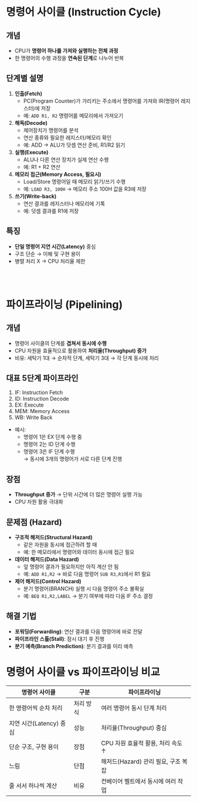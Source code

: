 # 명령어 사이클 (Instruction Cycle)

## 개념
- CPU가 **명령어 하나를 가져와 실행하는 전체 과정**  
- 한 명령어의 수행 과정을 **연속된 단계**로 나누어 반복

## 단계별 설명
1. **인출(Fetch)**
   - PC(Program Counter)가 가리키는 주소에서 명령어를 가져와 IR(명령어 레지스터)에 저장  
   - 예: `ADD R1, R2` 명령어를 메모리에서 가져오기
2. **해독(Decode)**
   - 제어장치가 명령어를 분석  
   - 연산 종류와 필요한 레지스터/메모리 확인  
   - 예: ADD → ALU가 덧셈 연산 준비, R1/R2 읽기
3. **실행(Execute)**
   - ALU나 다른 연산 장치가 실제 연산 수행  
   - 예: R1 + R2 연산
4. **메모리 접근(Memory Access, 필요시)**
   - Load/Store 명령어일 때 메모리 읽기/쓰기 수행  
   - 예: `LOAD R3, 100H` → 메모리 주소 100H 값을 R3에 저장
5. **쓰기(Write-back)**
   - 연산 결과를 레지스터나 메모리에 기록  
   - 예: 덧셈 결과를 R1에 저장

## 특징
- **단일 명령어 지연 시간(Latency)** 중심  
- 구조 단순 → 이해 및 구현 용이  
- 병렬 처리 X → CPU 처리율 제한

<br>
<br>

# 파이프라이닝 (Pipelining)

## 개념
- 명령어 사이클의 단계를 **겹쳐서 동시에 수행**  
- CPU 자원을 효율적으로 활용하여 **처리율(Throughput) 증가**  
- 비유: 세탁기 1대 → 순차적 단계, 세탁기 3대 → 각 단계 동시에 처리

## 대표 5단계 파이프라인
1. IF: Instruction Fetch  
2. ID: Instruction Decode  
3. EX: Execute  
4. MEM: Memory Access  
5. WB: Write Back  

- 예시:  
    - 명령어 1은 EX 단계 수행 중  
    - 명령어 2는 ID 단계 수행  
    - 명령어 3은 IF 단계 수행  
        → 동시에 3개의 명령어가 서로 다른 단계 진행

## 장점
- **Throughput 증가** → 단위 시간에 더 많은 명령어 실행 가능  
- CPU 자원 활용 극대화

## 문제점 (Hazard)
- **구조적 해저드(Structural Hazard)**  
   - 같은 자원을 동시에 접근하려 할 때  
   - 예: 한 메모리에서 명령어와 데이터 동시에 접근 필요
- **데이터 해저드(Data Hazard)**  
   - 앞 명령어 결과가 필요하지만 아직 계산 안 됨  
   - 예: `ADD R1,R2` → 바로 다음 명령어 `SUB R3,R1`에서 R1 필요
- **제어 해저드(Control Hazard)**  
   - 분기 명령어(BRANCH) 실행 시 다음 명령어 주소 불확실  
   - 예: `BEQ R1,R2,LABEL` → 분기 여부에 따라 다음 IF 주소 결정

## 해결 기법
- **포워딩(Forwarding)**: 연산 결과를 다음 명령어에 바로 전달  
- **파이프라인 스톨(Stall)**: 잠시 대기 후 진행  
- **분기 예측(Branch Prediction)**: 분기 결과를 미리 예측


# 명령어 사이클 vs 파이프라이닝 비교

| 명령어 사이클 | 구분 | 파이프라이닝 |
|----------------|------|----------------|
| 한 명령어씩 순차 처리 | 처리 방식 | 여러 명령어 동시 단계 처리 |
| 지연 시간(Latency) 중심 | 성능 | 처리율(Throughput) 중심 |
| 단순 구조, 구현 용이 | 장점 | CPU 자원 효율적 활용, 처리 속도 ↑ |
| 느림 | 단점 | 해저드(Hazard) 관리 필요, 구조 복잡 |
| 줄 서서 하나씩 계산 | 비유 | 컨베이어 벨트에서 동시에 여러 작업 |
